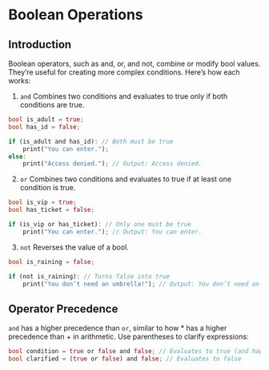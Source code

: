 # Boolean Operations

## Introduction

Boolean operators, such as and, or, and not, combine or modify bool values. They’re useful for creating more complex conditions. Here’s how each works:

1. `and`
Combines two conditions and evaluates to true only if both conditions are true.
```rs
bool is_adult = true;
bool has_id = false;

if (is_adult and has_id): // Both must be true
    print("You can enter.");
else:
    print("Access denied."); // Output: Access denied.
```
2. `or`
Combines two conditions and evaluates to true if at least one condition is true.
```rs
bool is_vip = true;
bool has_ticket = false;

if (is_vip or has_ticket): // Only one must be true
    print("You can enter."); // Output: You can enter.
```
3. `not`
Reverses the value of a bool.
```rs
bool is_raining = false;

if (not is_raining): // Turns false into true
    print("You don’t need an umbrella!"); // Output: You don’t need an umbrella!
```

## Operator Precedence

`and` has a higher precedence than `or`, similar to how * has a higher precedence than + in arithmetic. Use parentheses to clarify expressions:

```rs
bool condition = true or false and false; // Evaluates to true (and happens first)
bool clarified = (true or false) and false; // Evaluates to false
